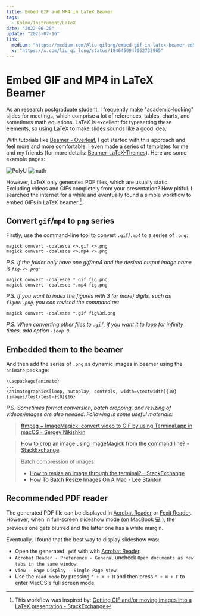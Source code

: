 ```yaml
---
title: Embed GIF and MP4 in LaTeX Beamer
tags:
  - Kolmo/Instrument/LaTeX
date: "2022-06-20"
update: "2023-07-16"
link:
  medium: "https://medium.com/@liu-qilong/embed-gif-in-latex-beamer-ed5ced8c041"
  x: "https://x.com/liu_qi_long/status/1846450947062738965"
---
```


# Embed GIF and MP4 in LaTeX Beamer

As an research postgraduate student, I frequently make "academic-looking" slides for meetings, which comprise a lot of references, tables, charts, and sometimes math equations. LaTeX is excellent for typesetting these elements, so using LaTeX to make slides sounds like a good idea.

With tutorials like [Beamer - Overleaf](https://www.overleaf.com/learn/latex/Beamer), I got started with this approach and feel more and more comfortable. I even made a series of templates for me and my friends (for more details: [Beamer-LaTeX-Themes](/project/beamer-latex)). Here are some example pages:

![PolyU](https://github.com/liu-qilong/Beamer-LaTeX-Themes/blob/main/gallery/PolyU.png?raw=true)
![math](https://github.com/liu-qilong/Beamer-LaTeX-Themes/blob/main/gallery/math.png?raw=true)

However, LaTeX only generates PDF files, which are usually static. Excluding videos and GIFs completely from your presentation? How pitiful. I searched the internet for a while and eventually found a simple workflow to embed GIFs in LaTeX beamer [^1].

[^1]: This workflow was inspired by: [Getting GIF and/or moving images into a LaTeX presentation - StackExchange](https://tex.stackexchange.com/questions/240243/getting-gif-and-or-moving-images-into-a-latex-presentation)

## Convert `gif`/`mp4` to `png` series

Firstly, use the command-line tool to convert `.gif`/`.mp4` to a series of `.png`:
```
magick convert -coalesce <>.gif <>.png
magick convert -coalesce <>.mp4 <>.png
```

_P.S. If the folder only have one gif/mp4 and the desired output image name is `fig-<>.png`:_
```
magick convert -coalesce *.gif fig.png
magick convert -coalesce *.mp4 fig.png
```

_P.S. If you want to index the figures with 3 (or more) digits, such as `fig001.png`, you can revised the command as:_
```
magick convert -coalesce *.gif fig%3d.png
```

_P.S. When converting other files to `.gif`, if you want it to loop for infinity times, add option `-loop 0`._

## Embedded them to the beamer

And then add the series of `.png` as dynamic images in beamer using the `animate` package:
```
\usepackage{animate}
...
\animategraphics[loop, autoplay, controls, width=\textwidth]{10}{images/test/test-}{0}{16}
```

_P.S. Sometimes format conversion, batch cropping, and resizing of videos/images are also needed. Following is some useful materials:_
> [ffmpeg + ImageMagick: convert video to GIF by using Terminal.app in macOS - Sergey Nikishkin](https://acronis.design/ffmpeg-imagemagick-convert-video-to-gif-using-the-terminal-app-in-macos-657948adf900)

> [How to crop an image using ImageMagick from the command line? - StackExchange](https://superuser.com/questions/1161340/how-to-crop-an-image-using-imagemagick-from-the-command-line)

> Batch compression of images:
> - [How to resize an image through the terminal? - StackExchange](https://askubuntu.com/questions/271776/how-to-resize-an-image-through-the-terminal)
> - [How To Batch Resize Images On A Mac - Lee Stanton](https://www.alphr.com/how-to-batch-resize-images-mac/)

## Recommended PDF reader

The generated PDF file can be displayed in [Acrobat Reader](https://www.adobe.com/acrobat/pdf-reader.html) or [Foxit Reader](https://www.foxit.com). However, when in full-screen slideshow mode (on MacBook 💻 ), the previous one gets blurred and the latter one has a white margin.

Eventually, I found that the best way to display slideshow was:
- Open the generated `.pdf` with with [Acrobat Reader](https://www.adobe.com/acrobat/pdf-reader.html).
- `Acrobat Reader - Preference - General` uncheck `Open documents as new tabs in the same window`.
- `View - Page Display - Single Page View`.
- Use the `read mode` by pressing `⌃ + ⌘ + H` and then press `⌃ + ⌘ + F` to enter MacOS's full screen mode.